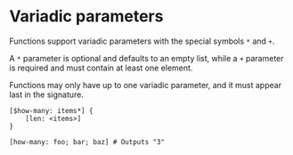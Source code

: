 # Variadic parameters

Functions support variadic parameters with the special symbols `*` and `+`.

A `*` parameter is optional and defaults to an empty list, while a `+` parameter is required and must contain at least one element.

Functions may only have up to one variadic parameter, and it must appear last in the signature.

```rant
[$how-many: items*] {
    [len: <items>]
}

[how-many: foo; bar; baz] # Outputs "3"
```
